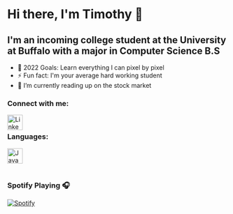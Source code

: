 # Hi there, I'm Timothy 👋 

## I'm an incoming college student at the University at Buffalo with a major in Computer Science B.S
- 🥅 2022 Goals: Learn everything I can pixel by pixel
- ⚡ Fun fact: I'm your average hard working student
- 🌱 I’m currently reading up on the stock market 

### Connect with me:

[<img align="left" alt ="Linkedin" width = "35px" src="https://www.iconninja.com/files/339/421/151/linkedin-black-icon.png"/>][Linkedin]

<br />

### Languages:

[<img align="left" alt ="Java" width = "35px" src="https://thumbs.dreamstime.com/b/java-logo-vector-design-commercial-brand-trademark-118452997.jpg" />][Java]

<br />
<br />

[Linkedin]:https://www.linkedin.com/in/timothy-leung-a754b1204/
[Java]:https://java.com/en/

<br />

### Spotify Playing 🎧
[![Spotify](https://novatorem-git-master-tl0225.vercel.app/api/spotify)](https://open.spotify.com/user/899wn13n10fblgj45y83gdoep?si=5bf0771d23724e6a)
